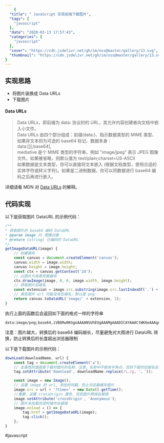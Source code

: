 ```yaml
---
    {
  "title": " JavaScript 实现前端下载图片",
  "tags": [
    "javascript"
  ],
  "date": "2020-03-13 17:57:43",
  "categories": [
    "javascript"
  ],
  "cover": "https://cdn.jsdelivr.net/gh/im/oss@master/gallery/13.svg",
  "thumbnail": "https://cdn.jsdelivr.net/gh/im/oss@master/gallery/13.svg"
}
---
```

    
## 实现思路
-   将图片装换成 Data URLs
-   下载图片

#### Data URLs

> Data URLs，即前缀为 data: 协议的的 URL，其允许内容创建者向文档中嵌入小文件。  
> Data URLs 由四个部分组成：前缀(data:)、指示数据类型的 MIME 类型、如果非文本则为可选的 base64 标记、数据本身：  
> data:[<mediatype>][;base64],<data>  
> mediative 是个 MIME 类型的字符串，例如 "image/jpeg" 表示 JPEG 图像文件。如果被省略，则默认值为 text/plain;charset=US-ASCII  
> 如果数据是文本类型，你可以直接将文本嵌入 (根据文档类型，使用合适的实体字符或转义字符)。如果是二进制数据，你可以将数据进行 base64 编码之后再进行嵌入。  

详细请看 MDN 对 [Data URLs](~https://developer.mozilla.org/zh-CN/docs/Web/HTTP/data_URIs~) 的解释。
<!--more-->
## 代码实现

以下是获取图片 DataURL 的示例代码：

```javascript
/**
* 获取图片的 base64 编码 DataURL
* @param image JS 图像对象
* @return {string} 已编码的 DataURL
*/
getImageDataURL(image) {
    // 创建画布
    const canvas = document.createElement('canvas');
    canvas.width = image.width;
    canvas.height = image.height;
    const ctx = canvas.getContext('2d');
    // 以图片为背景剪裁画布
    ctx.drawImage(image, 0, 0, image.width, image.height);
    // 获取图片后缀名
    const extension = image.src.substring(image.src.lastIndexOf('.') + 1).toLowerCase();
    // 某些图片 url 可能没有后缀名，默认是 png
    return canvas.toDataURL('image/' + extension, 1);
}
```

执行上面的函数后会返回如下面的格式一样的字符串

```
data:image/png;base64,iVBORw0KGgoAAAANSUhEUgAAAMgAAADICAYAAACtWK6eAAAgAElEQVR4Xu1dB3hUxfb/bc3uppOeQOgIAioKCiqWJ/bysFd89vcXe0WfvSJ2wY6gPhX1WZ...
```

注意：图片越大，转换后的 base64 编码越长，尽量避免对大图进行 DataURL 转换，防止转换后的长度超出浏览器限制

以下是下载图片的示例代码：

```javascript
downLoad(downloadName, url) {
    const tag = document.createElement('a');
    // 此属性的值就是下载时图片的名称，注意，名称中不能有半角点，否则下载时后缀名会错误
    tag.setAttribute('download', downloadName.replace(/\./g, '。'));

    const image = new Image();
    // 设置 image 的 url, 添加时间戳，防止浏览器缓存图片
    image.src = url + '?time=' + new Date().getTime();
    //重要，设置 crossOrigin 属性，否则图片跨域会报错
    image.setAttribute('crossOrigin', 'Anonymous');
    // 图片未加载完成时操作会报错
    image.onload = () => {
        tag.href = getImageDataURL(image);
        tag.click();
    };
}
```

#javascript
